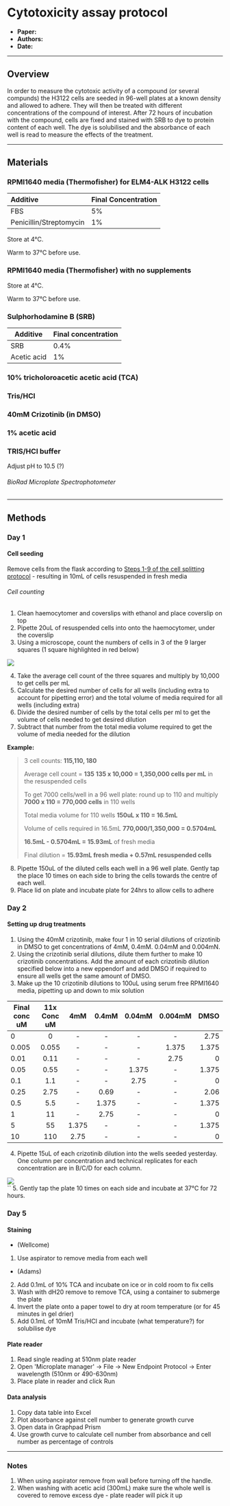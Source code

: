 # Cytotoxicity assay protocol
- **Paper:**
- **Authors:**
- **Date:**

------------------------------------------------------------------
## Overview

In order to measure the cytotoxic activity of a compound (or several compunds) the H3122 cells are seeded in 96-well plates at a known density and allowed to adhere. They will then be treated with different concentrations of the compound of interest. After 72 hours of incubation with the compound, cells are fixed and stained with SRB to dye to protein content of each well. The dye is solubilised and the absorbance of each well is read to measure the effects of the treatment.

------------------------------------------------------------------
## Materials

### RPMI1640 media (Thermofisher) for ELM4-ALK H3122 cells

| Additive |  Final Concentration   |
| :------  | :-------- |
| FBS | 5% |
| Penicillin/Streptomycin  | 1% |

Store at 4°C.

Warm to 37°C before use.

### RPMI1640 media (Thermofisher) with no supplements

Store at 4°C.

Warm to 37°C before use.

### Sulphorhodamine B (SRB)

| Additive | Final concentration |
|------------|-------|
|SRB   |  0.4% |
|Acetic acid   |1%   |


### 10% tricholoroacetic acetic acid (TCA)

### Tris/HCl

### 40mM Crizotinib (in DMSO)


### 1% acetic acid

### TRIS/HCl buffer
Adjust pH to 10.5 (?)

###### BioRad Microplate Spectrophotometer


------------------------------------------------------------------
## Methods

### Day 1

#### Cell seeding

Remove cells from the flask according to [Steps 1-9 of the cell splitting protocol](../Protocols/Splitting_cells.md) - resulting in 10mL of cells resuspended in fresh media

###### Cell counting
1. Clean haemocytomer and coverslips with ethanol and place coverslip on top
2. Pipette 20uL of resuspended cells into onto the haemocytomer, under the coverslip
3. Using a microscope, count the numbers of cells in 3 of the 9 larger squares (1 square highlighted in red below)

![](Figure_cache/Haemocytometer_counting.png?raw=true)

4. Take the average cell count of the three squares and multiply by 10,000 to get cells per mL
5. Calculate the desired number of cells for all wells (including extra to account for pipetting error) and the total volume of media required for all wells (including extra)
6. Divide the desired number of cells by the total cells per ml to get the volume of cells needed to get desired dilution
7. Subtract that number from the total media volume required to get the volume of media needed for the dilution

**Example:**

>3 cell counts: **115,110, 180**
>
>Average cell count = **135**
>**135 x 10,000 = 1,350,000 cells per mL** in the resuspended cells
>
>To get 7000 cells/well in a 96 well plate: round up to 110 and multiply
>**7000 x 110 = 770,000 cells** in 110 wells
>
>Total media volume for 110 wells **150uL x 110 = 16.5mL**
>
>Volume of cells required in 16.5mL **770,000/1,350,000 = 0.5704mL**
>
>**16.5mL - 0.5704mL = 15.93mL** of fresh media
>
>Final dilution = **15.93mL fresh media + 0.57mL resuspended cells**

8. Pipette 150uL of the diluted cells each well in a 96 well plate. Gently tap the place 10 times on each side to bring the cells towards the centre of each well.
9. Place lid on plate and incubate plate for 24hrs to allow cells to adhere

### Day 2

#### Setting up drug treatments

1. Using the 40mM crizotinib, make four 1 in 10 serial dilutions of crizotinib in DMSO to get concentrations of 4mM, 0.4mM. 0.04mM and 0.004mN.
2. Using the crizotinib serial dilutions, dilute them further to make 10 crizotinib concentrations. Add the amount of each crizotinib dilution specified below into a new eppendorf and add DMSO if required to ensure all wells get the same amount of DMSO.
3. Make up the 10 crizotinib dilutions to 100uL using serum free RPMI1640 media, pipetting up and down to mix solution

| Final conc uM | 11x Conc uM | 4mM | 0.4mM | 0.04mM | 0.004mM | DMSO |
| ------------- |:-------------:|:-------------:|:-------------:|:-------------:|:-------------:| -----:|
|0   |  0 |  - | -  | -  | -  |  2.75 |
|0.005   | 0.055  |  - |  - | -  | 1.375  | 1.375  |
|0.01   | 0.11  | -  |-   |  - | 2.75  |  0 |
|0.05   | 0.55  |  - | -  |1.375   |-   |1.375   |
|0.1   |  1.1 |  - | -  | 2.75  | -  |0   |
|0.25   | 2.75  |  - |  0.69 | -  | -  |  2.06 |
|0.5   |  5.5 | -  |   1.375| -  | -  | 1.375  |
|1   | 11  | -  |  2.75 | -  |  - | 0  |
|5   |  55 | 1.375  | -  | -  |  - |   1.375|
|10   | 110  | 2.75  | -  |  - | -  |  0 |

4. Pipette 15uL of each crizotinib dilution into the wells seeded yesterday. One column per concentration and technical replicates for each concentration are in B/C/D for each column. <br>

![](Figure_cache/96wellplate.jpg?raw=true)<br>``
5. Gently tap the plate 10 times on each side and incubate at 37°C for 72 hours.

### Day 5

#### Staining

-  (Wellcome)
1. Use aspirator to remove media from each well
-  (Adams)
2. Add 0.1mL of 10% TCA and incubate on ice or in cold room to fix cells
3. Wash with dH20 remove to remove TCA, using a container to submerge the plate
4. Invert the plate onto a paper towel to dry at room temperature (or for 45 minutes in gel drier)
5. Add 0.1mL of 10mM Tris/HCl and incubate (what temperature?) for solubilise dye


#### Plate reader
1. Read single reading at 510nm plate reader
2. Open 'Microplate manager' -> File -> New Endpoint Protocol -> Enter wavelength (510nm or 490-630nm)
3. Place plate in reader and click Run


#### Data analysis
1. Copy data table into Excel
2. Plot absorbance against cell number to generate growth curve
3. Open data in Graphpad Prism
4. Use growth curve to calculate cell number from absorbance and cell number  as percentage of controls

--------------------------------------------------------
### Notes
1. When using aspirator remove from wall before turning off the handle.
2. When washing with acetic acid (300mL) make sure the whole well is covered to remove excess dye - plate reader will pick it up
